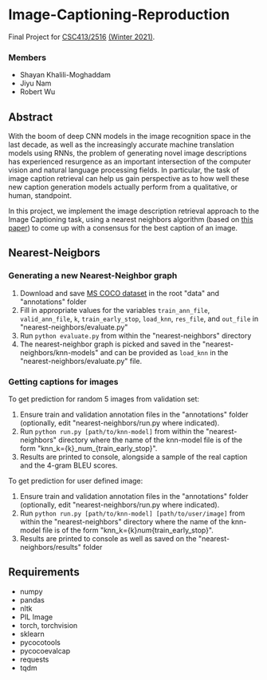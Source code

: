 # Image-Captioning-Reproduction

Final Project for [CSC413/2516](https://fas.calendar.utoronto.ca/course/csc413h1) [(Winter 2021)](https://csc413-uoft.github.io/2021/).

### Members

- Shayan Khalili-Moghaddam
- Jiyu Nam
- Robert Wu

## Abstract

With the boom of deep CNN models in the image recognition space in the last decade, as well as the increasingly accurate machine translation models using RNNs, the problem of generating novel image descriptions has experienced resurgence as an important intersection of the computer vision and natural language processing fields. In particular, the task of image caption retrieval can help us gain perspective as to how well these new caption generation models actually perform from a qualitative, or human, standpoint.

In this project, we implement the image description retrieval approach to the Image Captioning task, using a nearest neighbors algorithm (based on [this paper](https://arxiv.org/pdf/1505.04467.pdf)) to come up with a consensus for the best caption of an image. 

## Nearest-Neigbors

### Generating a new Nearest-Neighbor graph

1. Download and save [MS COCO dataset](https://cocodataset.org/#download) in the root "data" and "annotations" folder
2. Fill in appropriate values for the variables `train_ann_file`, `valid_ann_file`, `k`, `train_early_stop`, `load_knn`, `res_file`, and `out_file` in "nearest-neighbors/evaluate.py" 
3. Run ```python evaluate.py``` from within the "nearest-neighbors" directory
4. The nearest-neighbor graph is picked and saved in the "nearest-neighbors/knn-models" and can be provided as `load_knn` in the "nearest-neighbors/evaluate.py" file. 

### Getting captions for images

To get prediction for random 5 images from validation set:

1. Ensure train and validation annotation files in the "annotations" folder (optionally, edit "nearest-neighbors/run.py where indicated).
2. Run ```python run.py [path/to/knn-model]``` from within the "nearest-neighbors" directory where the name of the knn-model file is of the form "knn_k={k}\_num\_{train_early_stop}".
3. Results are printed to console, alongside a sample of the real caption and the 4-gram BLEU scores.

To get prediction for user defined image:
1. Ensure train and validation annotation files in the "annotations" folder (optionally, edit "nearest-neighbors/run.py where indicated).
2. Run ```python run.py [path/to/knn-model] [path/to/user/image]``` from within the "nearest-neighbors" directory where the name of the knn-model file is of the form "knn_k={k}_num_{train_early_stop}".
3. Results are printed to console as well as saved on the "nearest-neighbors/results" folder

## Requirements
- numpy
- pandas
- nltk
- PIL Image
- torch, torchvision
- sklearn
- pycocotools
- pycocoevalcap
- requests
- tqdm

